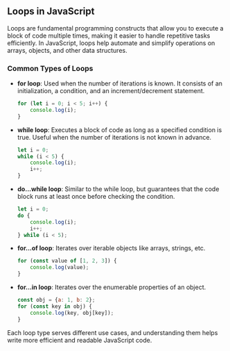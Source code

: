 ## Loops in JavaScript

Loops are fundamental programming constructs that allow you to execute a block of code multiple times, making it easier to handle repetitive tasks efficiently. In JavaScript, loops help automate and simplify operations on arrays, objects, and other data structures.

### Common Types of Loops

- **for loop**: Used when the number of iterations is known. It consists of an initialization, a condition, and an increment/decrement statement.
	```js
	for (let i = 0; i < 5; i++) {
		console.log(i);
	}
	```

- **while loop**: Executes a block of code as long as a specified condition is true. Useful when the number of iterations is not known in advance.
	```js
	let i = 0;
	while (i < 5) {
		console.log(i);
		i++;
	}
	```

- **do...while loop**: Similar to the while loop, but guarantees that the code block runs at least once before checking the condition.
	```js
	let i = 0;
	do {
		console.log(i);
		i++;
	} while (i < 5);
	```

- **for...of loop**: Iterates over iterable objects like arrays, strings, etc.
	```js
	for (const value of [1, 2, 3]) {
		console.log(value);
	}
	```

- **for...in loop**: Iterates over the enumerable properties of an object.
	```js
	const obj = {a: 1, b: 2};
	for (const key in obj) {
		console.log(key, obj[key]);
	}
	```

Each loop type serves different use cases, and understanding them helps write more efficient and readable JavaScript code.
